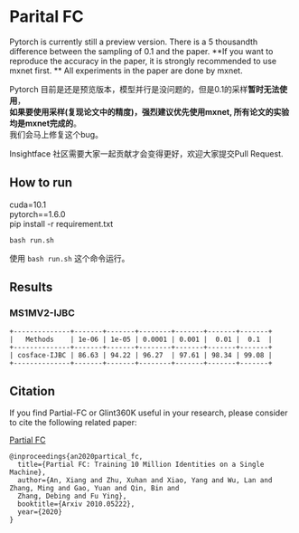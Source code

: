 # Parital FC

Pytorch is currently still a preview version. There is a 5 thousandth difference between the sampling of 0.1 and the paper.
**If you want to reproduce the accuracy in the paper, it is strongly recommended to use mxnet first. ** 
All experiments in the paper are done by mxnet.

Pytorch 目前是还是预览版本，模型并行是没问题的，但是0.1的采样**暂时无法使用**，  
**如果要使用采样(复现论文中的精度)，强烈建议优先使用mxnet, 所有论文的实验均是mxnet完成的**。  
我们会马上修复这个bug。

Insightface 社区需要大家一起贡献才会变得更好，欢迎大家提交Pull Request.  


## How to run
cuda=10.1  
pytorch==1.6.0  
pip install -r requirement.txt  

```shell
bash run.sh
```
使用 `bash run.sh` 这个命令运行。

## Results
### MS1MV2-IJBC
```shell script
+--------------+-------+-------+--------+-------+-------+-------+
|   Methods    | 1e-06 | 1e-05 | 0.0001 | 0.001 |  0.01 |  0.1  |
+--------------+-------+-------+--------+-------+-------+-------+
| cosface-IJBC | 86.63 | 94.22 | 96.27  | 97.61 | 98.34 | 99.08 |
+--------------+-------+-------+--------+-------+-------+-------+
```


## Citation
If you find Partial-FC or Glint360K useful in your research, please consider to cite the following related paper: 

[Partial FC](https://arxiv.org/abs/2010.05222)
```
@inproceedings{an2020partical_fc,
  title={Partial FC: Training 10 Million Identities on a Single Machine},
  author={An, Xiang and Zhu, Xuhan and Xiao, Yang and Wu, Lan and Zhang, Ming and Gao, Yuan and Qin, Bin and
  Zhang, Debing and Fu Ying},
  booktitle={Arxiv 2010.05222},
  year={2020}
}
```
